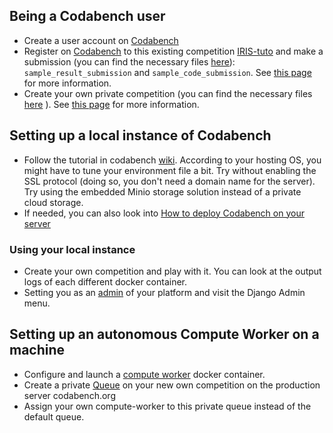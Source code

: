 ## Being a Codabench user

- Create a user account on [Codabench](https://codabench.org)
- Register on [Codabench](https://codabench.org) to this existing competition [IRIS-tuto](https://www.codabench.org/competitions/1115/)  and make a submission (you can find the necessary files [here](https://github.com/codalab/competition-examples/tree/master/codabench/iris)): `sample_result_submission` and `sample_code_submission`. See [this page](../Participants/User_Participating-in-a-Competition.md) for more information.
- Create your own private competition (you can find the necessary files [here](https://github.com/codalab/competition-examples/tree/master/codabench/) ). See [this page](../Organizers/Benchmark_Creation/Getting-started-with-Codabench.md) for more information.

## Setting up a local instance of Codabench

- Follow the tutorial in codabench [wiki](../Developers_and_Administrators/Codabench-Installation.md). According to your hosting OS, you might have to tune your environment file a bit. Try without enabling the SSL protocol (doing so, you don't need a domain name for the server). Try using the embedded Minio storage solution instead of a private cloud storage.
- If needed, you can also look into [How to deploy Codabench on your server](../Developers_and_Administrators/How-to-deploy-Codabench-on-your-server.md)

### Using your local instance

- Create your own competition and play with it. You can look at the output logs of each different docker container.
- Setting you as an [admin](../Developers_and_Administrators/Administrator-procedures.md#give-superuser-privileges-to-a-user) of your platform and visit the Django Admin menu.

## Setting up an autonomous Compute Worker on a machine

- Configure and launch a [compute worker](../Organizers/Running_a_benchmark/Compute-Worker-Management---Setup.md) docker container.
- Create a private [Queue](../Organizers/Running_a_benchmark/Queue-Management.md#create-queue) on your new own competition on the production server codabench.org
- Assign your own compute-worker to this private queue instead of the default queue.
